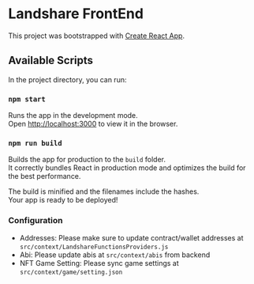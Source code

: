 # Landshare FrontEnd

This project was bootstrapped with [Create React App](https://github.com/facebook/create-react-app).

## Available Scripts

In the project directory, you can run:

### `npm start`

Runs the app in the development mode.\
Open [http://localhost:3000](http://localhost:3000) to view it in the browser.

### `npm run build`

Builds the app for production to the `build` folder.\
It correctly bundles React in production mode and optimizes the build for the best performance.

The build is minified and the filenames include the hashes.\
Your app is ready to be deployed!


### Configuration

- Addresses: Please make sure to update contract/wallet addresses at `src/context/LandshareFunctionsProviders.js`
- Abi: Please update abis at `src/context/abis` from backend
- NFT Game Setting: Please sync game settings at `src/context/game/setting.json`